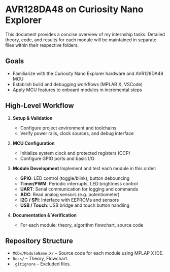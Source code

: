 # AVR128DA48 on Curiosity Nano Explorer

This document provides a concise overview of my internship tasks. Detailed theory, code, and results for each module will be maintained in separate files within their respective folders.

## Goals

* Familiarize with the Curiosity Nano Explorer hardware and AVR128DA48 MCU
* Establish build and debugging workflows (MPLAB X, VSCode)
* Apply MCU features to onboard modules in incremental steps

## High-Level Workflow

1. **Setup & Validation**

   * Configure project environment and toolchains
   * Verify power rails, clock sources, and debug interface

2. **MCU Configuration**

   * Initialize system clock and protected registers (CCP)
   * Configure GPIO ports and basic I/O

3. **Module Development**
   Implement and test each module in this order:

   * **GPIO**: LED control (toggle/blink), button debouncing
   * **Timer/PWM**: Periodic interrupts, LED brightness control
   * **UART**: Serial communication for logging and commands
   * **ADC**: Read analog sensors (e.g. potentiometer)
   * **I2C / SPI**: Interface with EEPROMs and sensors
   * **USB / Touch**: USB bridge and touch button handling

4. **Documentation & Verification**

   * For each module: theory, algorithm flowchart, source code

## Repository Structure

* `MODx/ModuleName.X/` – Source code for each module using MPLAP X IDE.
* `Docs/` – Theory, Flowchart.
* `.gitignore` – Excluded files.


